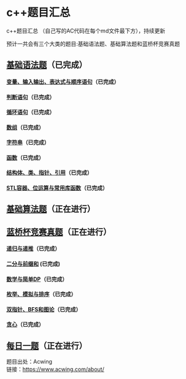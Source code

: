 # c++题目汇总 

c++题目汇总 （自己写的AC代码在每个md文件最下方），持续更新  
  
预计一共会有三个大类的题目:基础语法题、基础算法题和蓝桥杯竞赛真题

## [基础语法题](https://github.com/Evanwu1125/C-Acwinng-/tree/main/c%2B%2B%E8%AF%AD%E6%B3%95%E5%9F%BA%E7%A1%80)（已完成）
#### [变量、输入输出、表达式与顺序语句](https://github.com/Evanwu1125/classic-problems-about-C-plus-plus/tree/main/c%2B%2B%E8%AF%AD%E6%B3%95%E5%9F%BA%E7%A1%80/%E5%8F%98%E9%87%8F%E3%80%81%E8%BE%93%E5%85%A5%E8%BE%93%E5%87%BA%E3%80%81%E8%A1%A8%E8%BE%BE%E5%BC%8F%E4%B8%8E%E9%A1%BA%E5%BA%8F%E8%AF%AD%E5%8F%A5)（已完成）
#### [判断语句](https://github.com/Evanwu1125/classic-problems-about-C-plus-plus/tree/main/c%2B%2B%E8%AF%AD%E6%B3%95%E5%9F%BA%E7%A1%80/%E5%88%A4%E8%AF%BB%E8%AF%AD%E5%8F%A5)（已完成）
#### [循环语句](https://github.com/Evanwu1125/classic-problems-about-C-plus-plus/tree/main/c%2B%2B%E8%AF%AD%E6%B3%95%E5%9F%BA%E7%A1%80/%E5%BE%AA%E7%8E%AF%E8%AF%AD%E5%8F%A5)（已完成）
#### [数组](https://github.com/Evanwu1125/C-Acwinng-/tree/main/c%2B%2B%E8%AF%AD%E6%B3%95%E5%9F%BA%E7%A1%80/%E6%95%B0%E7%BB%84)（已完成）   
#### [字符串](https://github.com/Evanwu1125/C-Acwinng-/tree/main/c%2B%2B%E8%AF%AD%E6%B3%95%E5%9F%BA%E7%A1%80/%E5%AD%97%E7%AC%A6%E4%B8%B2)（已完成）
#### [函数](https://github.com/Evanwu1125/classic-problems-about-C-plus-plus/tree/main/c%2B%2B%E8%AF%AD%E6%B3%95%E5%9F%BA%E7%A1%80/%E5%87%BD%E6%95%B0)（已完成）
#### [结构体、类、指针、引用](https://github.com/Evanwu1125/classic-problems-about-C-plus-plus/tree/main/c++%E8%AF%AD%E6%B3%95%E5%9F%BA%E7%A1%80/%E7%BB%93%E6%9E%84%E4%BD%93%E3%80%81%E7%B1%BB%E3%80%81%E6%8C%87%E9%92%88%E3%80%81%E5%BC%95%E7%94%A8)（已完成）
#### [STL容器、位运算与常用库函数](https://github.com/Evanwu1125/classic-problems-about-C-plus-plus/tree/main/c%2B%2B%E8%AF%AD%E6%B3%95%E5%9F%BA%E7%A1%80/STL%E5%AE%B9%E5%99%A8%E3%80%81%E4%BD%8D%E8%BF%90%E7%AE%97%E4%B8%8E%E5%B8%B8%E7%94%A8%E5%BA%93%E5%87%BD%E6%95%B0)（已完成）
## [基础算法题](https://github.com/Evanwu1125/classic-problems-about-C-plus-plus/tree/main/%E5%9F%BA%E7%A1%80%E7%AE%97%E6%B3%95%E9%A2%98)（正在进行）
## [蓝桥杯竞赛真题](https://github.com/Evanwu1125/classic-problems-about-C-plus-plus/tree/main/%E8%93%9D%E6%A1%A5%E6%9D%AFc%2B%2BA%20B%E7%BB%84)（正在进行）
#### [递归与递推](https://github.com/Evanwu1125/classic-problems-about-C-plus-plus/tree/main/%E8%93%9D%E6%A1%A5%E6%9D%AFc%2B%2BA%20B%E7%BB%84/%E7%AC%AC%E4%B8%80%E8%AE%B2%20%E9%80%92%E5%BD%92%E4%B8%8E%E9%80%92%E6%8E%A8)（已完成）
#### [二分与前缀和](https://github.com/Evanwu1125/classic-problems-about-C-plus-plus/tree/main/%E8%93%9D%E6%A1%A5%E6%9D%AFc%2B%2BA%20B%E7%BB%84/%E7%AC%AC%E4%BA%8C%E8%AE%B2%20%E4%BA%8C%E5%88%86%E4%B8%8E%E5%89%8D%E7%BC%80) (已完成)
#### [数学与简单DP](https://github.com/Evanwu1125/classic-problems-about-C-plus-plus/tree/main/%E8%93%9D%E6%A1%A5%E6%9D%AFc%2B%2BA%20B%E7%BB%84/%E7%AC%AC%E4%B8%89%E8%AE%B2%20%E6%95%B0%E5%AD%A6%E4%B8%8E%E7%AE%80%E5%8D%95DP)（已完成）
#### [枚举、模拟与排序](https://github.com/Evanwu1125/classic-problems-about-C-plus-plus/tree/main/%E8%93%9D%E6%A1%A5%E6%9D%AFc%2B%2BA%20B%E7%BB%84/%E7%AC%AC%E5%9B%9B%E8%AE%B2%20%E6%9E%9A%E4%B8%BE%E3%80%81%E6%A8%A1%E6%8B%9F%E4%B8%8E%E6%8E%92%E5%BA%8F)（已完成）
#### [双指针、BFS和图论](https://github.com/Evanwu1125/classic-problems-about-C-plus-plus/tree/main/%E8%93%9D%E6%A1%A5%E6%9D%AFc%2B%2BA%20B%E7%BB%84/%E7%AC%AC%E5%85%AD%E8%AE%B2%20%E5%8F%8C%E6%8C%87%E9%92%88%E3%80%81BFS%E4%B8%8E%E5%9B%BE%E8%AE%BA)（已完成）
#### [贪心](https://github.com/Evanwu1125/classic-problems-about-C-plus-plus/tree/main/%E8%93%9D%E6%A1%A5%E6%9D%AFc%2B%2BA%20B%E7%BB%84/%E7%AC%AC%E4%B8%83%E8%AE%B2%20%E8%B4%AA%E5%BF%83)（已完成）
## [每日一题](https://github.com/Evanwu1125/classic-problems-about-C-plus-plus/tree/main/%E6%AF%8F%E6%97%A5%E4%B8%80%E9%A2%98)（正在进行）

题目出处：Acwing  
链接：https://www.acwing.com/about/
